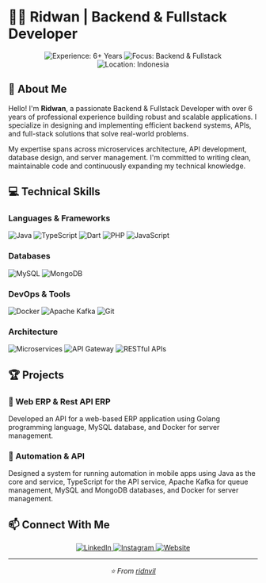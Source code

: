 # 👨‍💻 Ridwan | Backend & Fullstack Developer

<div align="center">
  <img src="https://img.shields.io/badge/Experience-6%2B%20Years-brightgreen" alt="Experience: 6+ Years">
  <img src="https://img.shields.io/badge/Focus-Backend%20%26%20Fullstack-blue" alt="Focus: Backend & Fullstack">
  <img src="https://img.shields.io/badge/Location-Indonesia-red" alt="Location: Indonesia">
</div>

## 🚀 About Me

Hello! I'm **Ridwan**, a passionate Backend & Fullstack Developer with over 6 years of professional experience building robust and scalable applications. I specialize in designing and implementing efficient backend systems, APIs, and full-stack solutions that solve real-world problems.

My expertise spans across microservices architecture, API development, database design, and server management. I'm committed to writing clean, maintainable code and continuously expanding my technical knowledge.

## 💻 Technical Skills

### Languages & Frameworks
<div>
  <img src="https://img.shields.io/badge/Java-ED8B00?style=for-the-badge&logo=java&logoColor=white" alt="Java">
  <img src="https://img.shields.io/badge/TypeScript-007ACC?style=for-the-badge&logo=typescript&logoColor=white" alt="TypeScript">
  <img src="https://img.shields.io/badge/Dart-0175C2?style=for-the-badge&logo=dart&logoColor=white" alt="Dart">
  <img src="https://img.shields.io/badge/PHP-777BB4?style=for-the-badge&logo=php&logoColor=white" alt="PHP">
  <img src="https://img.shields.io/badge/JavaScript-F7DF1E?style=for-the-badge&logo=javascript&logoColor=black" alt="JavaScript">
</div>

### Databases
<div>
  <img src="https://img.shields.io/badge/MySQL-4479A1?style=for-the-badge&logo=mysql&logoColor=white" alt="MySQL">
  <img src="https://img.shields.io/badge/MongoDB-47A248?style=for-the-badge&logo=mongodb&logoColor=white" alt="MongoDB">
</div>

### DevOps & Tools
<div>
  <img src="https://img.shields.io/badge/Docker-2496ED?style=for-the-badge&logo=docker&logoColor=white" alt="Docker">
  <img src="https://img.shields.io/badge/Apache_Kafka-231F20?style=for-the-badge&logo=apache-kafka&logoColor=white" alt="Apache Kafka">
  <img src="https://img.shields.io/badge/Git-F05032?style=for-the-badge&logo=git&logoColor=white" alt="Git">
</div>

### Architecture
<div>
  <img src="https://img.shields.io/badge/Microservices-FF6C37?style=for-the-badge&logo=microservices&logoColor=white" alt="Microservices">
  <img src="https://img.shields.io/badge/API_Gateway-009639?style=for-the-badge&logo=api&logoColor=white" alt="API Gateway">
  <img src="https://img.shields.io/badge/RESTful_APIs-005571?style=for-the-badge&logo=api&logoColor=white" alt="RESTful APIs">
</div>

## 🏆 Projects

### 🏢 Web ERP & Rest API ERP
Developed an API for a web-based ERP application using Golang programming language, MySQL database, and Docker for server management.

### 🔄 Automation & API
Designed a system for running automation in mobile apps using Java as the core and service, TypeScript for the API service, Apache Kafka for queue management, MySQL and MongoDB databases, and Docker for server management.

## 📫 Connect With Me

<div align="center">
  <a href="https://linkedin.com/in/rid-wan-57047b137">
    <img src="https://img.shields.io/badge/LinkedIn-0077B5?style=for-the-badge&logo=linkedin&logoColor=white" alt="LinkedIn">
  </a>
  <a href="https://instagram.com/rid.nvil17">
    <img src="https://img.shields.io/badge/Instagram-E4405F?style=for-the-badge&logo=instagram&logoColor=white" alt="Instagram">
  </a>
  <a href="https://ridnvil.dev">
    <img src="https://img.shields.io/badge/Website-000000?style=for-the-badge&logo=About.me&logoColor=white" alt="Website">
  </a>
</div>

---

<div align="center">
  <i>⭐️ From <a href="https://github.com/ridnvil">ridnvil</a></i>
</div>